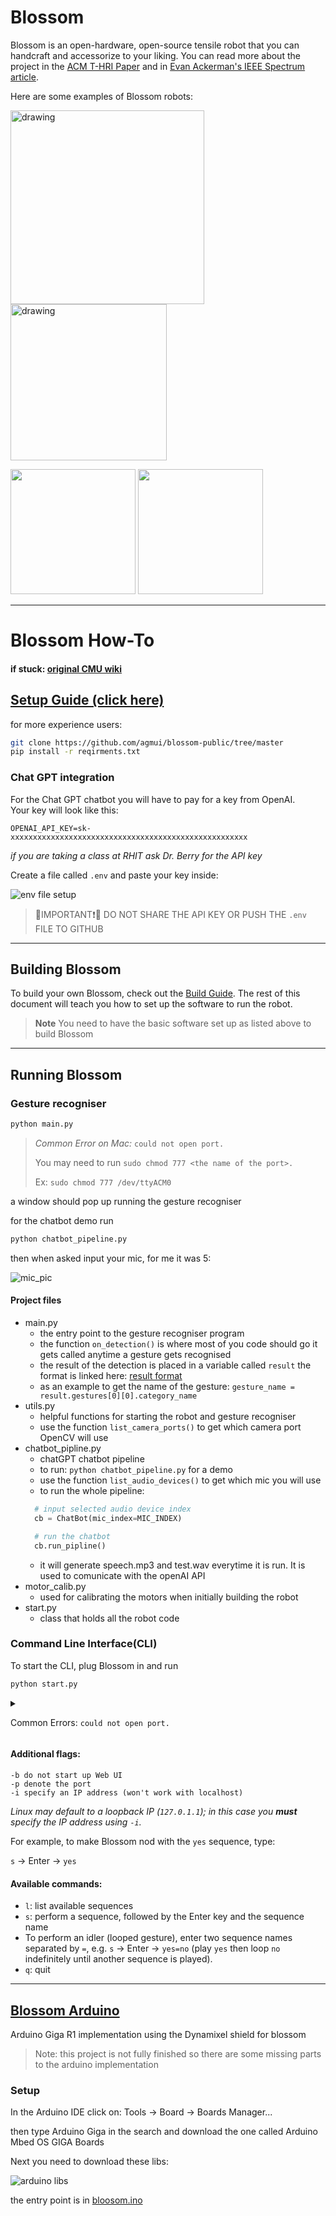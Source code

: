 # Blossom

Blossom is an open-hardware, open-source tensile robot that you can handcraft and accessorize to your liking. You can read more about the project in the [ACM T-HRI Paper](https://doi.org/10.1145/3310356) and in [Evan Ackerman's IEEE Spectrum article](https://spectrum.ieee.org/automaton/robotics/home-robots/blossom-a-creative-handmade-approach-to-social-robotics-from-cornell-and-google).

Here are some examples of Blossom robots:


<img src="./pics/white_wall.jpg" alt="drawing" width="310"/>
<img src="./pics/window.jpg" alt="drawing" width="250"/>

<img src="http://guyhoffman.com/wp-content/uploads/2017/08/blossom-bunny-corner-e1502812175733-300x189.jpg" height="200"> <img src="http://guyhoffman.com/wp-content/uploads/2017/08/blossom-jellyfish-768x606.jpg" height="200" >



----

# Blossom How-To

#### if stuck: [original CMU wiki](https://github.com/hrc2/blossom-public/wiki)

## [Setup Guide (click here)](./Setup_Guide.md)
for more experience users:
```bash
git clone https://github.com/agmui/blossom-public/tree/master
pip install -r reqirments.txt
```

### Chat GPT integration 

For the Chat GPT chatbot you will have to pay for a key from OpenAI.  
Your key will look like this:
```env
OPENAI_API_KEY=sk-xxxxxxxxxxxxxxxxxxxxxxxxxxxxxxxxxxxxxxxxxxxxxxxxxxxxx
```

_if you are taking a class at RHIT ask Dr. Berry for the API key_

Create a file called `.env` and paste your key inside:

![env file setup](./pics/env_file_setup.png)

> 🔴IMPORTANT❗🔴 DO NOT SHARE THE API KEY OR PUSH THE `.env` FILE TO GITHUB

---

## Building Blossom

To build your own Blossom, check out the [Build Guide](https://github.com/hrc2/blossom-public/wiki). The rest of this document will teach you how to set up the software to run the robot.

> **Note**
> You need to have the basic software set up as listed above to build Blossom

---

## Running Blossom 

### Gesture recogniser

```bash
python main.py
```
> _Common Error on Mac:_ `could not open port.`
> 
> You may need to run `sudo chmod 777 <the name of the port>.`
>
> Ex: `sudo chmod 777 /dev/ttyACM0`

a window should pop up running the gesture recogniser

for the chatbot demo run
```bash
python chatbot_pipeline.py
```
then when asked input your mic, for me it was 5:

![mic_pic](pics/mic_pic.png)

#### Project files
* main.py
  * the entry point to the gesture recogniser program
  * the function `on_detection()` is where most of you code should go
    it gets called anytime a gesture gets recognised
  * the result of the detection is placed in a variable called `result` 
  the format is linked here: [result format](https://ai.google.dev/edge/mediapipe/solutions/vision/gesture_recognizer/python)
  * as an example to get the name of the gesture: `gesture_name = result.gestures[0][0].category_name`
* utils.py
  * helpful functions for starting the robot and gesture recogniser
  * use the function `list_camera_ports()` to get which camera port OpenCV will use
* chatbot_pipline.py
  * chatGPT chatbot pipeline
  * to run: `python chatbot_pipeline.py` for a demo
  * use the function `list_audio_devices()` to get which mic you will use
  * to run the whole pipeline:
  ```python
    # input selected audio device index
    cb = ChatBot(mic_index=MIC_INDEX)

    # run the chatbot
    cb.run_pipline()
  ```
  * it will generate speech.mp3 and test.wav everytime it is run. It is used
    to comunicate with the openAI API
* motor_calib.py
  * used for calibrating the motors when initially building the robot
* start.py
  * class that holds all the robot code


### Command Line Interface(CLI)
To start the CLI, plug Blossom in and run
```bash
python start.py 
```

<details>
<summary>

Common Errors: `could not open port.`
</summary>

You may need to run `sudo chmod 777 [the name of the port]`

Ex: `sudo chmod 777 /dev/ttyACM0`
</details>


#### Additional flags:
```
-b do not start up Web UI
-p denote the port
-i specify an IP address (won't work with localhost)
```
_Linux may default to a loopback IP (`127.0.1.1`); in this case you **must** specify the IP address using `-i`._

For example, to make Blossom nod with the `yes` sequence, type: 

`s` -> Enter -> `yes`

#### Available commands:
- `l`: list available sequences
- `s`: perform a sequence, followed by the Enter key and the sequence name
- To perform an idler (looped gesture), enter two sequence names separated by `=`, e.g. `s` -> Enter -> `yes=no` (play `yes` then loop `no` indefinitely until another sequence is played).  
- `q`: quit

---

## [Blossom Arduino](blossom_arduino)

Arduino Giga R1 implementation using the Dynamixel shield for blossom

> Note: this project is not fully finished so there are some missing parts to
> the arduino implementation

### Setup

In the Arduino IDE click on: Tools -> Board -> Boards Manager...

then type Arduino Giga in the search
and download the one called Arduino Mbed OS GIGA Boards

Next you need to download these libs:

![arduino libs](./pics/arduino_deps.png)

the entry point is in [bloosom.ino](blossom_arduino/arduino_src/bloosom/bloosom.ino)
